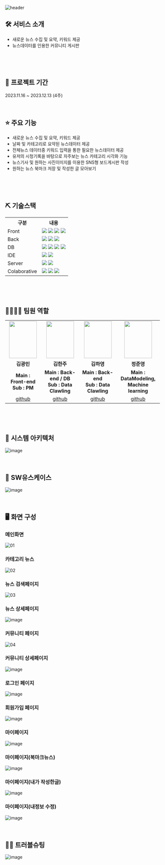 ![header](https://capsule-render.vercel.app/api?type=waving&&color=0:FAE6DF,100:E9F1F7&height=150&section=header&text=New%20Summary&fontSize=90)
<br>

## 🛠 서비스 소개
* 새로운 뉴스 수집 및 요약, 키워드 제공
* 뉴스데이터를 인용한 커뮤니티 게시판 
<br>
<br>
<br>

## 📅 프로젝트 기간
2023.11.16 ~ 2023.12.13 (4주)
<br>
<br>
<br>

## ⭐ 주요 기능
* 새로운 뉴스 수집 및 요약, 키워드 제공
* 날짜 및 카테고리로 요약된 뉴스데이터 제공
* 전체뉴스 데이터중 키워드 입력을 통한 필요한 뉴스데이터 제공
* 유저의 시청기록을 바탕으로 자주보는 뉴스 카테고리 시각화 기능
* 뉴스기사 및 원하는 사진이미지를 이용한 SNS형 보드게시판 작성
* 원하는 뉴스 북마크 저장 및 작성한 글 모아보기
<br>
<br>
<br>

## ⛏ 기술스택
<table>
    <tr>
        <th>구분</th>
        <th>내용</th>
    </tr>
    <tr>
        <td>Front</td>
        <td>
            <img src="https://img.shields.io/badge/HTML5-E34F26?style=for-the-badge&logo=HTML5&logoColor=white"/>
            <img src="https://img.shields.io/badge/CSS3-1572B6?style=for-the-badge&logo=CSS3&logoColor=white"/>
            <img src="https://img.shields.io/badge/JavaScript-F7DF1E?style=for-the-badge&logo=JavaScript&logoColor=white"/>
            <img src="https://img.shields.io/badge/react-61DAFB?style=for-the-badge&logo=react&logoColor=white"/>
        </td>
    </tr>
    <tr>
        <td>Back</td>
        <td>
            <img src="https://img.shields.io/badge/Java-007396?style=for-the-badge&logo=java&logoColor=white"/>
            <img src="https://img.shields.io/badge/springboot-6DB33F?style=for-the-badge&logo=springboot&logoColor=white"/>
            <img src="https://img.shields.io/badge/gradle-02303A?style=for-the-badge&logo=gradle&logoColor=white"/>
        </td>
    </tr>
    <tr>
        <td>DB</td>
        <td>
            <img src="https://img.shields.io/badge/mysql-4479A1?style=for-the-badge&logo=mysql&logoColor=white"/>
            <img src="https://img.shields.io/badge/mongodb-47A248?style=for-the-badge&logo=mongodb&logoColor=white"/>
            <img src="https://img.shields.io/badge/amazons3-569A31?style=for-the-badge&logo=amazons3&logoColor=white"/>
            <img src="https://img.shields.io/badge/amazonec2-FF9900?style=for-the-badge&logo=amazonec2&logoColor=white"/>
        </td>
    </tr>
    <tr>
        <td>IDE</td>
        <td>
            <img src="https://img.shields.io/badge/Eclipse-2C2255?style=for-the-badge&logo=Eclipse&logoColor=white"/>
            <img src="https://img.shields.io/badge/VSCode-007ACC?style=for-the-badge&logo=VisualStudioCode&logoColor=white"/>
        </td>
    </tr>
    <tr>
        <td>Server</td>
        <td>
            <img src="https://img.shields.io/badge/Apache Tomcat-D22128?style=for-the-badge&logo=Apache Tomcat&logoColor=white"/>
            <img src="https://img.shields.io/badge/nodedotjs-339933?style=for-the-badge&logo=nodedotjs&logoColor=white"/>
        </td>
    </tr>
    <tr>
        <td>Colaborative</td>
        <td>
            <img src="https://img.shields.io/badge/Git-F05032?style=for-the-badge&logo=Git&logoColor=white"/>
            <img src="https://img.shields.io/badge/GitHub-181717?style=for-the-badge&logo=GitHub&logoColor=white"/>
            <img src="https://img.shields.io/badge/figma-F24E1E?style=for-the-badge&logo=figma&logoColor=white"/>
        </td>
    </tr>
</table>
<br>
<br>
<br>

## 👨‍👩‍👦‍👦 팀원 역할
<table>
  <tr>
    <td align="center"><img src="https://github.com/2023-SMHRD-IS-BigData1/News-Summary/assets/130161642/043485c3-ace9-4276-89c6-f6520dca34cb" width="90" height="120"/></td>
    <td align="center"><img src="https://github.com/2023-SMHRD-IS-BigData1/News-Summary/assets/130161642/b4491320-9d9c-4e74-a4dd-4f71ce807079" width="90" height="120"/></td>
    <td align="center"><img src="https://github.com/2023-SMHRD-IS-BigData1/News-Summary/assets/130161642/096e93fb-961d-4f25-8bd2-a3480ec4168b" width="90" height="120"/></td>
    <td align="center"><img src="https://github.com/2023-SMHRD-IS-BigData1/News-Summary/assets/130161642/d081dea4-0520-4858-8203-4036dc490d4f" width="90" height="120"/></td>
  </tr>
  <tr>
    <td align="center"><strong>김광민</strong></td>
    <td align="center"><strong>김한주</strong></td>
    <td align="center"><strong>김하영</strong></td>
    <td align="center"><strong>정준영</strong></td>
  </tr>
  <tr>
    <td align="center"><b>Main : Front-end<br>
                          Sub : PM</b></td>
    <td align="center"><b>Main : Back-end / DB<br>
                          Sub : Data Clawling</b></td>
    <td align="center"><b>Main : Back-end<br>
                          Sub : Data Clawling</b></td>
    <td align="center"><b>Main : DataModeling,<br>
                          Machine learning</b></td>
  </tr>
  <tr>
    <td align="center"><a href="https://github.com/Rangbit" target='_blank'>github</a></td>
    <td align="center"><a href="https://github.com/HANJU2725" target='_blank'>github</a></td>
    <td align="center"><a href="https://github.com/HAHAHA61" target='_blank'>github</a></td>
    <td align="center"><a href="https://github.com/Jungjunyeoung" target='_blank'>github</a></td>
  </tr>
</table>
<br>
<br>
<br>

## 📌 시스템 아키텍처
![image](https://github.com/2023-SMHRD-IS-BigData1/News-Summary/assets/130161642/13eae098-dd9f-4fcd-86af-bcad5d25f6e9)
<br>
<br>
<br>

## 📌 SW유스케이스
![image](https://github.com/2023-SMHRD-IS-BigData1/News-Summary/assets/130161642/2c2544f5-06c6-43d5-8dbe-e3919b8ccdb0)
<br>
<br>
<br>

## 🖥 화면 구성

### 메인화면
![01](https://github.com/2023-SMHRD-IS-BigData1/News-Summary/assets/130161642/e35b6cbf-bdfc-42b9-9ce0-0e1aef78db28)
<br>

### 카테고리 뉴스
![02](https://github.com/2023-SMHRD-IS-BigData1/News-Summary/assets/130161642/8ef5e447-3149-4a24-86cd-bac4540e0631)
<br>

### 뉴스 검색페이지
![03](https://github.com/2023-SMHRD-IS-BigData1/News-Summary/assets/130161642/1e0e85dd-beac-4295-9dbc-b0e6f8bf05a3)
<br>

### 뉴스 상세페이지
![image](https://github.com/2023-SMHRD-IS-BigData1/News-Summary/assets/130161642/15bf0f30-d7f6-4f32-8005-4a05dbbb8b38)
<br>

### 커뮤니티 페이지
![04](https://github.com/2023-SMHRD-IS-BigData1/News-Summary/assets/130161642/6a61fba2-82fb-44e5-80cd-6d4278fb6e3e)
<br>

### 커뮤니티 상세페이지
![image](https://github.com/2023-SMHRD-IS-BigData1/News-Summary/assets/130161642/f57ae611-f4e2-4346-806b-c749562575d1)
<br>

### 로그인 페이지
![image](https://github.com/2023-SMHRD-IS-BigData1/News-Summary/assets/130161642/44e66fce-2b4d-437e-a5f1-3279c764f7e3)
<br>

### 회원가입 페이지
![image](https://github.com/2023-SMHRD-IS-BigData1/News-Summary/assets/130161642/065e2124-e468-4558-8ab1-bfcdfa37ae07)
<br>

### 마이페이지
![image](https://github.com/2023-SMHRD-IS-BigData1/News-Summary/assets/130161642/bd9c336b-c3c8-4cb4-8959-75e90909b564)
<br>

### 마이페이지(북마크뉴스)
![image](https://github.com/2023-SMHRD-IS-BigData1/News-Summary/assets/130161642/7784e110-45c2-4150-b8a1-d95bf9126ba6)
<br>

### 마이페이지(내가 작성한글)
![image](https://github.com/2023-SMHRD-IS-BigData1/News-Summary/assets/130161642/3410c0e9-9ef5-4ac3-916e-8191b423e369)
<br>

### 마이페이지(내정보 수정)
![image](https://github.com/2023-SMHRD-IS-BigData1/News-Summary/assets/130161642/9eb6b126-0efc-4f77-9efa-56e9c014f8cc)
<br>
<br>
<br>

## 🤾‍♂️ 트러블슈팅
![image](https://github.com/2023-SMHRD-IS-BigData1/News-Summary/assets/130161642/ef8baf46-7744-4e86-9d02-22dc9ab19780)
<br>
<br>
<br>

